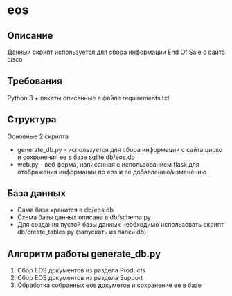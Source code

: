 # eos

## Описание
Данный скрипт используется для сбора информации End Of Sale с сайта cisco

## Требования
  Python 3 + пакеты описанные в файле requirements.txt

## Структура
  Основные 2 скрипта 
  - generate_db.py - используется для сбора информации с сайта циско и сохранения ее в базе sqlite db/eos.db
  - web.py -  веб форма, написанная с использованием flask для отображения информации по eos и ее добавлению/изменению


## База данных
  - Сама база хранится в db/eos.db
  - Схема базы данных описана в db/schema.py
  - Для создания пустой базы данных необходимо использовать скрипт db/create_tables.py (запускать из папки db)
  
## Алгоритм работы generate_db.py
1. Сбор EOS документов из раздела Products
2. Сбор EOS документов из раздела Support
3. Обработка собранных eos докуметов и сохранение ее в базе




